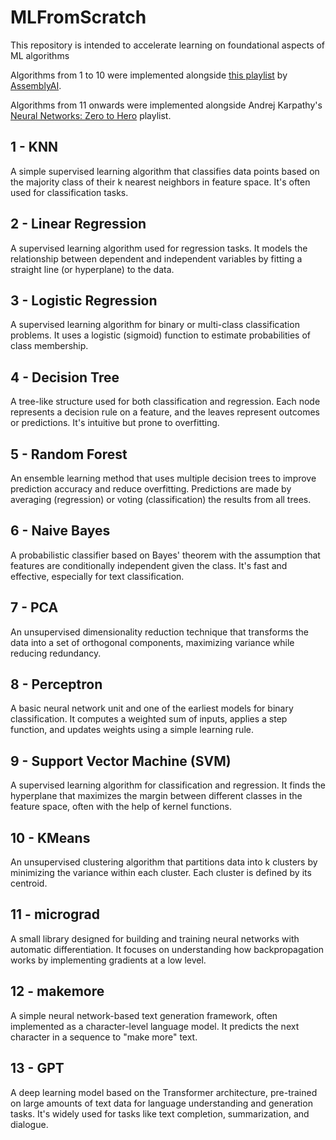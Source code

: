 # MLFromScratch

This repository is intended to accelerate learning on foundational aspects of ML algorithms

Algorithms from 1 to 10 were implemented alongside [this playlist](https://youtube.com/playlist?list=PLcWfeUsAys2k_xub3mHks85sBHZvg24Jd&si=RGWpGwS_hmT4L-Ax) by [AssemblyAI](https://www.assemblyai.com/).

Algorithms from 11 onwards were implemented alongside Andrej Karpathy's [Neural Networks: Zero to Hero](https://youtube.com/playlist?list=PLAqhIrjkxbuWI23v9cThsA9GvCAUhRvKZ&si=95qzGG_omB2Zulhf) playlist.

## 1 - KNN
A simple supervised learning algorithm that classifies data points based on the majority class of their k nearest neighbors in feature space. It's often used for classification tasks.

## 2 - Linear Regression
A supervised learning algorithm used for regression tasks. It models the relationship between dependent and independent variables by fitting a straight line (or hyperplane) to the data.

## 3 - Logistic Regression
A supervised learning algorithm for binary or multi-class classification problems. It uses a logistic (sigmoid) function to estimate probabilities of class membership.

## 4 - Decision Tree
A tree-like structure used for both classification and regression. Each node represents a decision rule on a feature, and the leaves represent outcomes or predictions. It's intuitive but prone to overfitting.

## 5 - Random Forest
An ensemble learning method that uses multiple decision trees to improve prediction accuracy and reduce overfitting. Predictions are made by averaging (regression) or voting (classification) the results from all trees.

## 6 - Naive Bayes
A probabilistic classifier based on Bayes' theorem with the assumption that features are conditionally independent given the class. It's fast and effective, especially for text classification.

## 7 - PCA
An unsupervised dimensionality reduction technique that transforms the data into a set of orthogonal components, maximizing variance while reducing redundancy.

## 8 - Perceptron
A basic neural network unit and one of the earliest models for binary classification. It computes a weighted sum of inputs, applies a step function, and updates weights using a simple learning rule.

## 9 - Support Vector Machine (SVM)
A supervised learning algorithm for classification and regression. It finds the hyperplane that maximizes the margin between different classes in the feature space, often with the help of kernel functions.

## 10 - KMeans
An unsupervised clustering algorithm that partitions data into k clusters by minimizing the variance within each cluster. Each cluster is defined by its centroid.

## 11 - micrograd
A small library designed for building and training neural networks with automatic differentiation. It focuses on understanding how backpropagation works by implementing gradients at a low level.

## 12 - makemore
A simple neural network-based text generation framework, often implemented as a character-level language model. It predicts the next character in a sequence to "make more" text.

## 13 - GPT
A deep learning model based on the Transformer architecture, pre-trained on large amounts of text data for language understanding and generation tasks. It's widely used for tasks like text completion, summarization, and dialogue.
